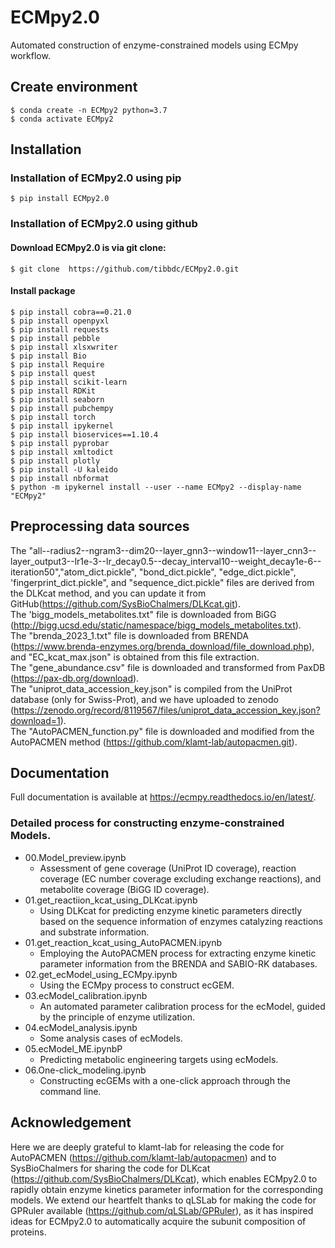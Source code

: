 # ECMpy2.0
Automated construction of enzyme-constrained models using ECMpy workflow.

## Create environment

```shell
$ conda create -n ECMpy2 python=3.7  
$ conda activate ECMpy2
```

## Installation
### Installation of ECMpy2.0 using pip
```shell
$ pip install ECMpy2.0
```

### Installation of ECMpy2.0 using github

#### Download ECMpy2.0 is via git clone:
```shell
$ git clone  https://github.com/tibbdc/ECMpy2.0.git
```
#### Install package 
```shell
$ pip install cobra==0.21.0  
$ pip install openpyxl  
$ pip install requests  
$ pip install pebble  
$ pip install xlsxwriter  
$ pip install Bio   
$ pip install Require  
$ pip install quest   
$ pip install scikit-learn  
$ pip install RDKit  
$ pip install seaborn 
$ pip install pubchempy
$ pip install torch
$ pip install ipykernel 
$ pip install bioservices==1.10.4
$ pip install pyprobar
$ pip install xmltodict
$ pip install plotly
$ pip install -U kaleido
$ pip install nbformat
$ python -m ipykernel install --user --name ECMpy2 --display-name "ECMpy2"  
```

## Preprocessing data sources 

The "all--radius2--ngram3--dim20--layer_gnn3--window11--layer_cnn3--layer_output3--lr1e-3--lr_decay0.5--decay_interval10--weight_decay1e-6--iteration50","atom_dict.pickle", "bond_dict.pickle", "edge_dict.pickle", 'fingerprint_dict.pickle", and "sequence_dict.pickle" files are derived from the DLKcat method, and you can update it from GitHub(https://github.com/SysBioChalmers/DLKcat.git).  
The 'bigg_models_metabolites.txt" file is downloaded from BiGG (http://bigg.ucsd.edu/static/namespace/bigg_models_metabolites.txt).  
The "brenda_2023_1.txt" file is downloaded from BRENDA (https://www.brenda-enzymes.org/brenda_download/file_download.php), and "EC_kcat_max.json" is obtained from this file extraction.  
The "gene_abundance.csv" file is downloaded and transformed from PaxDB (https://pax-db.org/download).  
The "uniprot_data_accession_key.json" is compiled from the UniProt database (only for Swiss-Prot), and we have uploaded to zenodo (https://zenodo.org/record/8119567/files/uniprot_data_accession_key.json?download=1).  
The "AutoPACMEN_function.py" file is downloaded and modified from the AutoPACMEN method (https://github.com/klamt-lab/autopacmen.git).  

## Documentation
Full documentation is available at https://ecmpy.readthedocs.io/en/latest/.

### Detailed process for constructing enzyme-constrained Models.
+ 00.Model_preview.ipynb
    + Assessment of gene coverage (UniProt ID coverage), reaction coverage (EC number coverage excluding exchange reactions), and metabolite coverage (BiGG ID coverage).
+ 01.get_reactiion_kcat_using_DLKcat.ipynb
    + Using DLKcat for predicting enzyme kinetic parameters directly based on the sequence information of enzymes catalyzing reactions and substrate information.
+ 01.get_reaction_kcat_using_AutoPACMEN.ipynb
    + Employing the AutoPACMEN process for extracting enzyme kinetic parameter information from the BRENDA and SABIO-RK databases.
+ 02.get_ecModel_using_ECMpy.ipynb
    + Using the ECMpy process to construct ecGEM.
+ 03.ecModel_calibration.ipynb
    + An automated parameter calibration process for the ecModel, guided by the principle of enzyme utilization.
+ 04.ecModel_analysis.ipynb
    + Some analysis cases of ecModels.
+ 05.ecModel_ME.ipynbP
    + Predicting metabolic engineering targets using ecModels. 
+ 06.One-click_modeling.ipynb
    + Constructing ecGEMs with a one-click approach through the command line. 

## Acknowledgement
Here we are deeply grateful to klamt-lab for releasing the code for AutoPACMEN (https://github.com/klamt-lab/autopacmen) and to SysBioChalmers for sharing the code for DLKcat (https://github.com/SysBioChalmers/DLKcat), which enables ECMpy2.0 to rapidly obtain enzyme kinetics parameter information for the corresponding models. We extend our heartfelt thanks to qLSLab for making the code for GPRuler available (https://github.com/qLSLab/GPRuler), as it has inspired ideas for ECMpy2.0 to automatically acquire the subunit composition of proteins.
